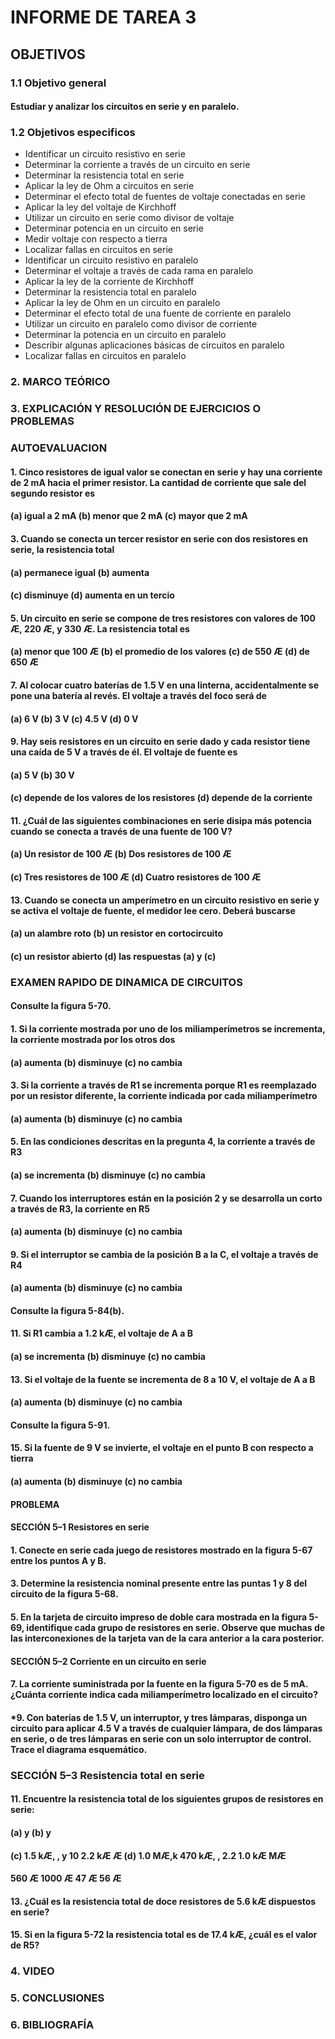 # INFORME DE TAREA 3
## OBJETIVOS
### 1.1 Objetivo general
#### Estudiar y analizar los circuitos en serie y en paralelo.
### 1.2 Objetivos especificos
- Identificar un circuito resistivo en serie
- Determinar la corriente a través de un circuito en serie
- Determinar la resistencia total en serie
- Aplicar la ley de Ohm a circuitos en serie
- Determinar el efecto total de fuentes de voltaje conectadas en serie
- Aplicar la ley del voltaje de Kirchhoff
- Utilizar un circuito en serie como divisor de voltaje
- Determinar potencia en un circuito en serie
- Medir voltaje con respecto a tierra
- Localizar fallas en circuitos en serie
- Identificar un circuito resistivo en paralelo
- Determinar el voltaje a través de cada rama en paralelo
- Aplicar la ley de la corriente de Kirchhoff
- Determinar la resistencia total en paralelo
- Aplicar la ley de Ohm en un circuito en paralelo
- Determinar el efecto total de una fuente de corriente en paralelo
- Utilizar un circuito en paralelo como divisor de corriente
- Determinar la potencia en un circuito en paralelo
- Describir algunas aplicaciones básicas de circuitos en paralelo
- Localizar fallas en circuitos en paralelo

### 2. MARCO TEÓRICO
### 3. EXPLICACIÓN Y RESOLUCIÓN DE EJERCICIOS O PROBLEMAS
### AUTOEVALUACION
#### 1. Cinco resistores de igual valor se conectan en serie y hay una corriente de 2 mA hacia el primer resistor. La cantidad de corriente que sale del segundo resistor es
#### (a) igual a 2 mA (b) menor que 2 mA (c) mayor que 2 mA
#### 3. Cuando se conecta un tercer resistor en serie con dos resistores en serie, la resistencia total
#### (a) permanece igual (b) aumenta
#### (c) disminuye (d) aumenta en un tercio
#### 5. Un circuito en serie se compone de tres resistores con valores de 100 Æ, 220 Æ, y 330 Æ. La resistencia total es
#### (a) menor que 100 Æ (b) el promedio de los valores (c) de 550 Æ (d) de 650 Æ
#### 7. Al colocar cuatro baterías de 1.5 V en una linterna, accidentalmente se pone una batería al revés. El voltaje a través del foco será de
#### (a) 6 V (b) 3 V (c) 4.5 V (d) 0 V
#### 9. Hay seis resistores en un circuito en serie dado y cada resistor tiene una caída de 5 V a través de él. El voltaje de fuente es
#### (a) 5 V (b) 30 V
#### (c) depende de los valores de los resistores (d) depende de la corriente
#### 11. ¿Cuál de las siguientes combinaciones en serie disipa más potencia cuando se conecta a través de una fuente de 100 V?
#### (a) Un resistor de 100 Æ (b) Dos resistores de 100 Æ
#### (c) Tres resistores de 100 Æ (d) Cuatro resistores de 100 Æ
#### 13. Cuando se conecta un amperímetro en un circuito resistivo en serie y se activa el voltaje de fuente, el medidor lee cero. Deberá buscarse
#### (a) un alambre roto (b) un resistor en cortocircuito
#### (c) un resistor abierto (d) las respuestas (a) y (c)
### EXAMEN RAPIDO DE DINAMICA DE CIRCUITOS
#### Consulte la figura 5-70.
#### 1. Si la corriente mostrada por uno de los miliamperímetros se incrementa, la corriente mostrada por los otros dos
#### (a) aumenta (b) disminuye (c) no cambia
#### 3. Si la corriente a través de R1 se incrementa porque R1 es reemplazado por un resistor diferente, la corriente indicada por cada miliamperímetro
#### (a) aumenta (b) disminuye (c) no cambia
#### 5. En las condiciones descritas en la pregunta 4, la corriente a través de R3
#### (a) se incrementa (b) disminuye (c) no cambia
#### 7. Cuando los interruptores están en la posición 2 y se desarrolla un corto a través de R3, la corriente en R5
#### (a) aumenta (b) disminuye (c) no cambia
#### 9. Si el interruptor se cambia de la posición B a la C, el voltaje a través de R4
#### (a) aumenta (b) disminuye (c) no cambia
#### Consulte la figura 5-84(b).
#### 11. Si R1 cambia a 1.2 kÆ, el voltaje de A a B
#### (a) se incrementa (b) disminuye (c) no cambia
#### 13. Si el voltaje de la fuente se incrementa de 8 a 10 V, el voltaje de A a B
#### (a) aumenta (b) disminuye (c) no cambia
#### Consulte la figura 5-91.
#### 15. Si la fuente de 9 V se invierte, el voltaje en el punto B con respecto a tierra
#### (a) aumenta (b) disminuye (c) no cambia
#### PROBLEMA
#### SECCIÓN 5–1 Resistores en serie
#### 1. Conecte en serie cada juego de resistores mostrado en la figura 5-67 entre los puntos A y B.
#### 3. Determine la resistencia nominal presente entre las puntas 1 y 8 del circuito de la figura 5-68.
#### 5. En la tarjeta de circuito impreso de doble cara mostrada en la figura 5-69, identifique cada grupo de resistores en serie. Observe que muchas de las interconexiones de la tarjeta van de la cara anterior a la cara posterior.
#### SECCIÓN 5–2 Corriente en un circuito en serie
#### 7. La corriente suministrada por la fuente en la figura 5-70 es de 5 mA. ¿Cuánta corriente indica cada miliamperímetro localizado en el circuito?
#### *9. Con baterías de 1.5 V, un interruptor, y tres lámparas, disponga un circuito para aplicar 4.5 V a través de cualquier lámpara, de dos lámparas en serie, o de tres lámparas en serie con un solo interruptor de control. Trace el diagrama esquemático.
### SECCIÓN 5–3 Resistencia total en serie
#### 11. Encuentre la resistencia total de los siguientes grupos de resistores en serie:
#### (a) y (b) y
#### (c) 1.5 kÆ, , y 10 2.2 kÆ Æ (d) 1.0 MÆ,k 470 kÆ, , 2.2 1.0 kÆ MÆ
#### 560 Æ 1000 Æ 47 Æ 56 Æ
#### 13. ¿Cuál es la resistencia total de doce resistores de 5.6 kÆ dispuestos en serie?
#### 15. Si en la figura 5-72 la resistencia total es de 17.4 kÆ, ¿cuál es el valor de R5?
### 4. VIDEO
### 5. CONCLUSIONES
### 6. BIBLIOGRAFÍA
